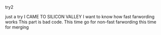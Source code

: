 try2

just a try
I CAME TO SILICON VALLEY
I want to know how fast farwording works
This part is bad code.
This time go for non-fast farwording
this time for merging


